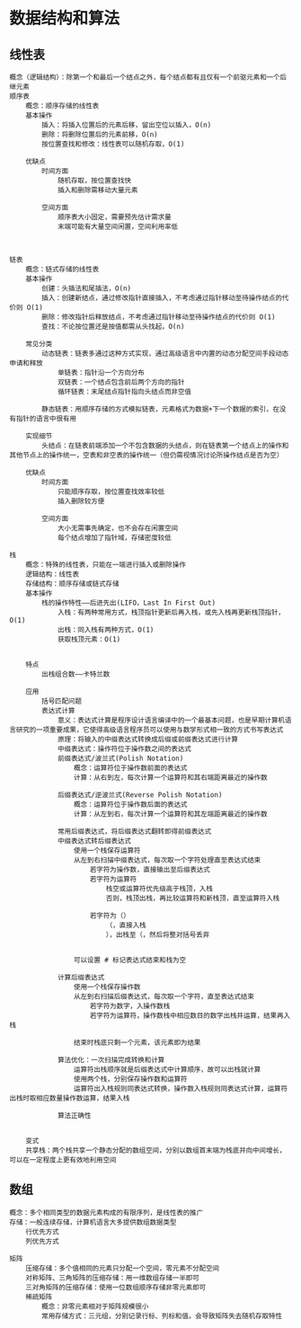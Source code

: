 # 数据结构和算法

## 线性表
    概念（逻辑结构）：除第一个和最后一个结点之外，每个结点都有且仅有一个前驱元素和一个后继元素
    顺序表
        概念：顺序存储的线性表
        基本操作
            插入：将插入位置后的元素后移，留出空位以插入，O(n)
            删除：将删除位置后的元素前移，O(n)
            按位置查找和修改：线性表可以随机存取，O(1)

        优缺点
            时间方面
                随机存取，按位置查找快
                插入和删除需移动大量元素

            空间方面
                顺序表大小固定，需要预先估计需求量
                末端可能有大量空间闲置，空间利用率低



    链表
        概念：链式存储的线性表
        基本操作
            创建：头插法和尾插法，O(n)
            插入：创建新结点，通过修改指针直接插入，不考虑通过指针移动至待操作结点的代价则 O(1)
            删除：修改指针后释放结点，不考虑通过指针移动至待操作结点的代价则 O(1)
            查找：不论按位置还是按值都需从头找起，O(n)

        常见分类
            动态链表：链表多通过这种方式实现，通过高级语言中内置的动态分配空间手段动态申请和释放
                单链表：指针沿一个方向分布
                双链表：一个结点包含前后两个方向的指针
                循环链表：末尾结点指针指向头结点而非空值

            静态链表：用顺序存储的方式模拟链表，元素格式为数据+下一个数据的索引，在没有指针的语言中很有用

        实现细节
            头结点：在链表前端添加一个不包含数据的头结点，则在链表第一个结点上的操作和其他节点上的操作统一，空表和非空表的操作统一（但仍需视情况讨论所操作结点是否为空）

        优缺点
            时间方面
                只能顺序存取，按位置查找效率较低
                插入删除较方便

            空间方面
                大小无需事先确定，也不会存在闲置空间
                每个结点增加了指针域，存储密度较低
                    
    栈
        概念：特殊的线性表，只能在一端进行插入或删除操作
        逻辑结构：线性表
        存储结构：顺序存储或链式存储
        基本操作
            栈的操作特性——后进先出(LIFO，Last In First Out)
                入栈：有两种常用方式，栈顶指针更新后再入栈，或先入栈再更新栈顶指针，O(1)
                出栈：同入栈有两种方式，O(1)
                获取栈顶元素：O(1)
    
    
        特点
            出栈组合数——卡特兰数
    
        应用
            括号匹配问题
            表达式计算
                意义：表达式计算是程序设计语言编译中的一个最基本问题，也是早期计算机语言研究的一项重要成果，它使得高级语言程序员可以使用与数学形式相一致的方式书写表达式
                原理：将输入的中缀表达式转换成后缀或前缀表达式进行计算
                中缀表达式：操作符位于操作数之间的表达式
                前缀表达式/波兰式(Polish Notation) 
                    概念：运算符位于操作数前面的表达式
                    计算：从右到左，每次计算一个运算符和其右端距离最近的操作数
    
                后缀表达式/逆波兰式(Reverse Polish Notation)
                    概念：运算符位于操作数后面的表达式
                    计算：从左到右，每次计算一个运算符和其左端距离最近的操作数
    
                常用后缀表达式，将后缀表达式翻转即得前缀表达式
                中缀表达式转后缀表达式
                    使用一个栈保存运算符
                    从左到右扫描中缀表达式，每次取一个字符处理直至表达式结束
                        若字符为操作数，直接输出至后缀表达式
                        若字符为运算符
                            栈空或运算符优先级高于栈顶，入栈
                            否则，栈顶出栈，再比较运算符和新栈顶，直至运算符入栈
    
                        若字符为（）
                            （，直接入栈
                            ），出栈至（，然后将整对括号丢弃
    
    
                    可以设置 # 标记表达式结束和栈为空
    
                计算后缀表达式
                    使用一个栈保存操作数
                    从左到右扫描后缀表达式，每次取一个字符，直至表达式结束
                        若字符为数字，入操作数栈
                        若字符为运算符，操作数栈中相应数目的数字出栈并运算，结果再入栈
    
                    结束时栈底只剩一个元素，该元素即为结果
    
                算法优化：一次扫描完成转换和计算
                    运算符出栈顺序就是后缀表达式中计算顺序，故可以出栈就计算
                    使用两个栈，分别保存操作数和运算符
                    运算符出入栈规则同表达式转换，操作数入栈规则同表达式计算，运算符出栈时取相应数量操作数运算，结果入栈
    
                算法正确性
    
    
        变式
        共享栈：两个栈共享一个静态分配的数组空间，分别以数组首末端为栈底并向中间增长，可以在一定程度上更有效地利用空间




## 数组
    概念：多个相同类型的数据元素构成的有限序列，是线性表的推广
    存储：一般连续存储，计算机语言大多提供数组数据类型
        行优先方式
        列优先方式

    矩阵
        压缩存储：多个值相同的元素只分配一个空间，零元素不分配空间
        对称矩阵、三角矩阵的压缩存储：用一维数组存储一半即可
        三对角矩阵的压缩存储：使用一位数组顺序存储非零元素即可
        稀疏矩阵
            概念：非零元素相对于矩阵规模很小
            常用存储方式：三元组，分别记录行标、列标和值。会导致矩阵失去随机存取特性

